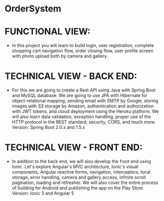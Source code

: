 # OrderSystem

# FUNCTIONAL VIEW:
 - In this project you will learn to build login, user registration, complete shopping cart navigation flow, order closing flow, user profile screen with photo upload both by camera and gallery.

# TECHNICAL VIEW - BACK END:
 - For this we are going to create a Rest API using Java with Spring Boot and MySQL database. We are going to use JPA with Hibernate for object-relational mapping, sending email with SMTP by Google, storing images with S3 storage by Amazon, authentication and authorization with JWT tokens, and cloud deployment using the Heroku platform. We will also learn data validation, exception handling, proper use of the HTTP protocol in the REST standard, security, CORS, and much more.
   Version: Spring Boot 2.0.x and 1.5.x

# TECHNICAL VIEW - FRONT END:
 - In addition to the back end, we will also develop the front end using Ionic. Let's explore Angular's MVC architecture, Ionic's visual components, Angular reactive forms, navigation, interceptors, local storage, error handling, camera and gallery access, infinite scroll pagination, loading and refresher. We will also cover the entire process of building for Android and publishing the app on the Play Store.
   Version: Ionic 3 and Angular 5
